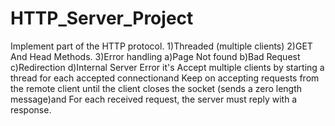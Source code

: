 # HTTP_Server_Project

Implement part of the HTTP protocol.
  1)Threaded (multiple clients)
  2)GET And Head Methods.
  3)Error handling
    a)Page Not found
    b)Bad Request
    c)Redirection
    d)Internal Server Error
it's Accept multiple clients by starting a thread for each accepted connectionand Keep on accepting requests from the remote client until the client closes the socket (sends a zero length message)and For each received request, the server must reply with a response.



